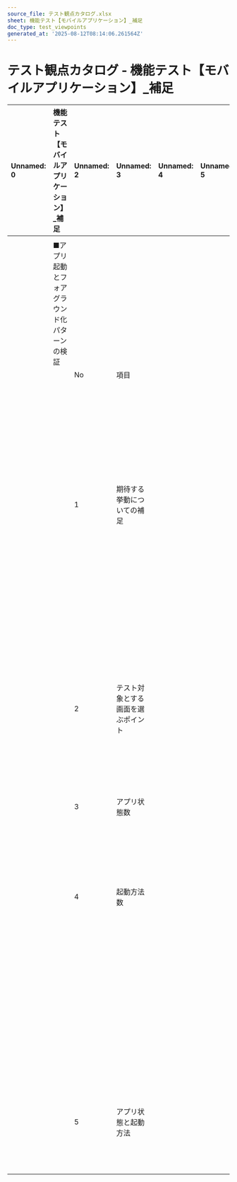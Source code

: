 ```yaml
---
source_file: テスト観点カタログ.xlsx
sheet: 機能テスト【モバイルアプリケーション】_補足
doc_type: test_viewpoints
generated_at: '2025-08-12T08:14:06.261564Z'
---
```


# テスト観点カタログ - 機能テスト【モバイルアプリケーション】_補足

| Unnamed: 0   | 機能テスト【モバイルアプリケーション】_補足   | Unnamed: 2   | Unnamed: 3        | Unnamed: 4   | Unnamed: 5   | Unnamed: 6   | Unnamed: 7                                                                                                       |
|:-------------|:-------------------------|:-------------|:------------------|:-------------|:-------------|:-------------|:-----------------------------------------------------------------------------------------------------------------|
|              |                          |              |                   |              |              |              |                                                                                                                  |
|              | ■アプリ起動とフォアグラウンド化パターンの検証  |              |                   |              |              |              |                                                                                                                  |
|              |                          | No           | 項目                |              |              |              | 詳細                                                                                                               |
|              |                          | 1            | 期待する挙動についての補足     |              |              |              | アプリ起動時の表示画面が「システム機能設計書」で定義されている場合（起動時初期画面の決定やユニバーサルリンクによるアプリ外から特定の画面への遷移等）は、エラーが発生しないことに加え、挙動・表示が記載通りであることを確認する。 |
|              |                          |              |                   |              |              |              |                                                                                                                  |
|              |                          |              |                   |              |              |              |                                                                                                                  |
|              |                          | 2            | テスト対象とする画面を選ぶポイント |              |              |              | 画面をネイティブ画面、アプリ内ブラウザ、WebView画面といったカテゴリごとにグループ化し各グループからテスト対象をサンプリングする。                                             |
|              |                          | 3            | アプリ状態数            |              |              |              | 以下のアプリ状態をテスト対象とする。                                                                                               |
|              |                          |              |                   |              |              |              | 非アクティブ（iOSのみ）、一時停止、停止                                                                                            |
|              |                          | 4            | 起動方法数             |              |              |              | 以下の起動方法をテスト対象とする。                                                                                                |
|              |                          |              |                   |              |              |              | アプリアイコンをタップ、Appスイッチャー（iOS）・最近の画面（Android）からアプリをフォアグラウンドに表示、                                                      |
|              |                          |              |                   |              |              |              | デバイスのロック解除、通知をタップ、ディープリンクをタップ                                                                                    |
|              |                          | 5            | アプリ状態と起動方法        |              |              |              | 以下のページを参照。                                                                                                       |
|              |                          |              |                   |              |              |              | アプリのライフサイクル管理 | Fintan » Mobile App Development                                                                  |
